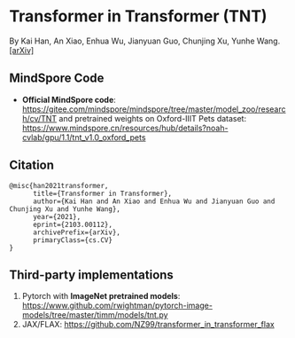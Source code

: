 # Transformer in Transformer (TNT)
By Kai Han, An Xiao, Enhua Wu, Jianyuan Guo, Chunjing Xu, Yunhe Wang. [[arXiv]](https://arxiv.org/abs/2103.00112)

## MindSpore Code
- **Official MindSpore code**: https://gitee.com/mindspore/mindspore/tree/master/model_zoo/research/cv/TNT and pretrained weights on Oxford-IIIT Pets dataset: https://www.mindspore.cn/resources/hub/details?noah-cvlab/gpu/1.1/tnt_v1.0_oxford_pets

## Citation
```
@misc{han2021transformer,
      title={Transformer in Transformer}, 
      author={Kai Han and An Xiao and Enhua Wu and Jianyuan Guo and Chunjing Xu and Yunhe Wang},
      year={2021},
      eprint={2103.00112},
      archivePrefix={arXiv},
      primaryClass={cs.CV}
}
```

## Third-party implementations
1. Pytorch with **ImageNet pretrained models**: https://www.github.com/rwightman/pytorch-image-models/tree/master/timm/models/tnt.py
2. JAX/FLAX: https://github.com/NZ99/transformer_in_transformer_flax
